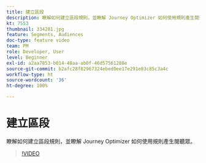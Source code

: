 ```yaml
---
title: 建立區段
description: 瞭解如何建立區段規則，並瞭解 Journey Optimizer 如何使用規則產生閱聽眾。
kt: 7553
thumbnail: 334281.jpg
feature: Segments, Audiences
doc-type: feature video
team: PM
role: Developer, User
level: Beginner
exl-id: a2aa7853-b014-48aa-ab0f-46d57561288e
source-git-commit: b2afc28f82967324ebed0ee17e291e83c85c3a4c
workflow-type: ht
source-wordcount: '36'
ht-degree: 100%

---
```


# 建立區段

瞭解如何建立區段規則，並瞭解 Journey Optimizer 如何使用規則產生閱聽眾。

>[!VIDEO](https://video.tv.adobe.com/v/334281?quality=12&learn=on)
